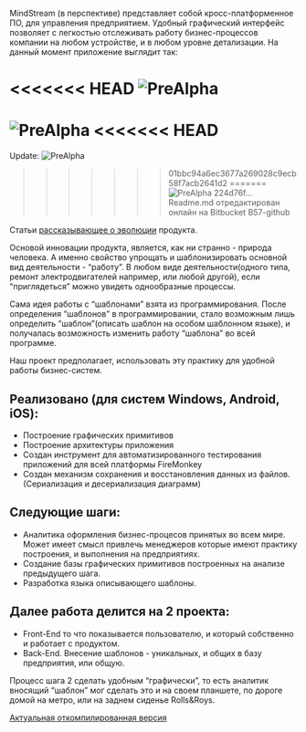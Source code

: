 MindStream (в перспективе) представляет собой кросс-платформенное ПО, для управления предприятием. Удобный графический интерфейс позволяет с легкостью отслеживать работу бизнес-процессов компании на любом устройстве, и  в любом уровне детализации. 
На данный момент приложение выглядит так:

<<<<<<< HEAD
![PreAlpha](http://2.bp.blogspot.com/-psQt32FLxzY/VO-DGX5n2OI/AAAAAAAAKk4/S32rS5NSt54/s1600/Conector_Mover.gif)
=======
![PreAlpha](http://habrastorage.org/files/044/a6a/882/044a6a882c0f464ba99485a8b6c72b0d.gif)
<<<<<<< HEAD
=======
Update:
![PreAlpha](http://4.bp.blogspot.com/-_QzVPzygqp8/VMK-cJIo9oI/AAAAAAAAKbA/uIFZFkePju4/s1600/MindStream_NewMoverGUI.gif)
>>>>>>> 01bbc94a6ec3677a269028c9ecb58f7acb2641d2
=======
![PreAlpha](http://2.bp.blogspot.com/-psQt32FLxzY/VO-DGX5n2OI/AAAAAAAAKk4/S32rS5NSt54/s1600/Conector_Mover.gif)
>>>>>>> 224d76f... Readme.md отредактирован онлайн на Bitbucket
>>>>>>> B57-github

Статьи [рассказывающее о эволюции](http://programmingmindstream.blogspot.com/2014/11/mindstream.html "Содержание статей о MindStream") продукта.

Основой инновации продукта, является, как ни странно - природа человека. А именно свойство упрощать и шаблонизировать основной вид деятельности - “работу”. В любом виде деятельности(одного типа, ремонт электродвигателей например, или любой другой), если “приглядеться” можно увидеть однообразные процессы. 

Сама идея работы с “шаблонами” взята из программирования. После определения “шаблонов” в программировании, стало возможным лишь определить “шаблон”(описать шаблон на особом шаблонном языке), и получалась возможность изменить работу “шаблона” во всей программе. 

Наш проект предполагает, использовать эту практику для удобной работы бизнес-систем.

## Реализовано (для систем Windows, Android, iOS): 
* Построение графических примитивов
* Построение архитектуры приложения
* Создан инструмент для автоматизированного тестирования приложений для всей платформы FireMonkey
* Создан механизм сохранения и восстановления данных из файлов. (Сериализация и десериализация диаграмм)

## Следующие шаги: 
* Аналитика оформления бизнес-процесов принятых во всем мире. Может имеет смысл привлечь менеджеров которые имеют практику построения, и выполнения на предприятиях.
* Создание базы графических примитивов построенных на анализе предыдущего шага.
* Разработка языка описывающего шаблоны.

## Далее работа делится на 2 проекта: 
* Front-End то что показывается пользователю, и который собственно и работает с продуктом. 
* Back-End. Внесение шаблонов - уникальных, и общих в базу предприятия, или общую. 

Процесс шага 2 сделать удобным “графически”, то есть аналитик вносящий “шаблон” мог сделать это и на своем планшете, по дороге домой на метро, или на заднем сиденье Rolls&Roys.

[Актуальная откомпилированная версия](https://bitbucket.org/ingword/mindstream/downloads/MindStream.exe "Заголовок ссылки")
